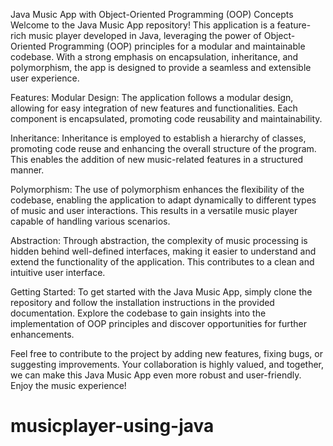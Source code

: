 Java Music App with Object-Oriented Programming (OOP) Concepts
Welcome to the Java Music App repository! This application is a feature-rich music player developed in Java, leveraging the power of Object-Oriented Programming (OOP) principles for a modular and maintainable codebase. With a strong emphasis on encapsulation, inheritance, and polymorphism, the app is designed to provide a seamless and extensible user experience.

Features:
Modular Design: The application follows a modular design, allowing for easy integration of new features and functionalities. Each component is encapsulated, promoting code reusability and maintainability.

Inheritance: Inheritance is employed to establish a hierarchy of classes, promoting code reuse and enhancing the overall structure of the program. This enables the addition of new music-related features in a structured manner.

Polymorphism: The use of polymorphism enhances the flexibility of the codebase, enabling the application to adapt dynamically to different types of music and user interactions. This results in a versatile music player capable of handling various scenarios.

Abstraction: Through abstraction, the complexity of music processing is hidden behind well-defined interfaces, making it easier to understand and extend the functionality of the application. This contributes to a clean and intuitive user interface.

Getting Started:
To get started with the Java Music App, simply clone the repository and follow the installation instructions in the provided documentation. Explore the codebase to gain insights into the implementation of OOP principles and discover opportunities for further enhancements.

Feel free to contribute to the project by adding new features, fixing bugs, or suggesting improvements. Your collaboration is highly valued, and together, we can make this Java Music App even more robust and user-friendly. Enjoy the music experience!




# musicplayer-using-java
